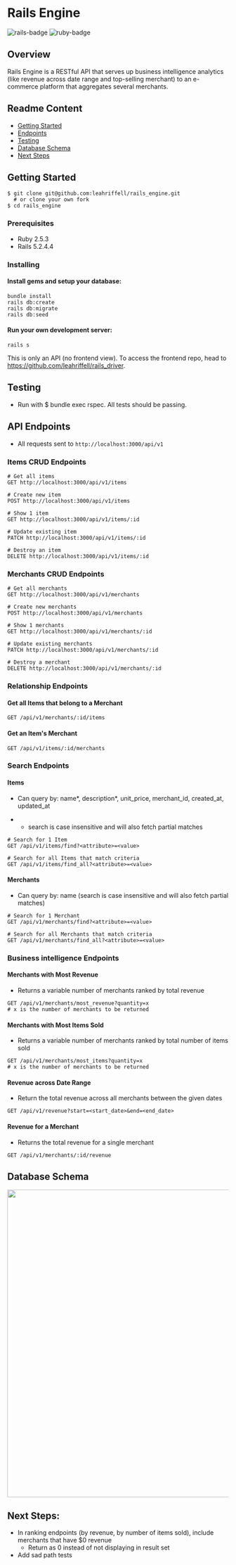 # Rails Engine
![rails-badge](https://img.shields.io/badge/Rails-5.2.4-informational?style=flat-square) ![ruby-badge](https://img.shields.io/badge/Ruby-2.5.3-informational?style=flat-square)

## Overview
Rails Engine is a RESTful API that serves up business intelligence analytics (like revenue across date range and top-selling merchant) to an e-commerce platform that aggregates several merchants.

## Readme Content
- [Getting Started](#getting-started)
- [Endpoints](#endpoints)
- [Testing](#testing)
- [Database Schema](#database-schema)
- [Next Steps](#next-steps)

## Getting Started
```
$ git clone git@github.com:leahriffell/rails_engine.git 
  # or clone your own fork
$ cd rails_engine
```

### Prerequisites
- Ruby 2.5.3
- Rails 5.2.4.4

### Installing
#### Install gems and setup your database:
```
bundle install
rails db:create
rails db:migrate
rails db:seed
```
#### Run your own development server:
```
rails s
```
This is only an API (no frontend view). To access the frontend repo, head to https://github.com/leahriffell/rails_driver.

## Testing
- Run with $ bundle exec rspec. All tests should be passing.

## API Endpoints
- All requests sent to `http://localhost:3000/api/v1`

### Items CRUD Endpoints
```
# Get all items
GET http://localhost:3000/api/v1/items

# Create new item
POST http://localhost:3000/api/v1/items

# Show 1 item
GET http://localhost:3000/api/v1/items/:id

# Update existing item
PATCH http://localhost:3000/api/v1/items/:id

# Destroy an item
DELETE http://localhost:3000/api/v1/items/:id
```

### Merchants CRUD Endpoints
```
# Get all merchants
GET http://localhost:3000/api/v1/merchants

# Create new merchants
POST http://localhost:3000/api/v1/merchants

# Show 1 merchants
GET http://localhost:3000/api/v1/merchants/:id

# Update existing merchants
PATCH http://localhost:3000/api/v1/merchants/:id

# Destroy a merchant
DELETE http://localhost:3000/api/v1/merchants/:id
```

### Relationship Endpoints
#### Get all Items that belong to a Merchant
```
GET /api/v1/merchants/:id/items
```

#### Get an Item's Merchant
```
GET /api/v1/items/:id/merchants
```

### Search Endpoints
#### Items
- Can query by: name*, description*, unit_price, merchant_id, created_at, updated_at

- * search is case insensitive and will also fetch partial matches

```
# Search for 1 Item
GET /api/v1/items/find?<attribute>=<value>

# Search for all Items that match criteria
GET /api/v1/items/find_all?<attribute>=<value>
```

#### Merchants
- Can query by: name (search is case insensitive and will also fetch partial matches)
```
# Search for 1 Merchant
GET /api/v1/merchants/find?<attribute>=<value>

# Search for all Merchants that match criteria
GET /api/v1/merchants/find_all?<attribute>=<value>
```

### Business intelligence Endpoints
#### Merchants with Most Revenue
- Returns a variable number of merchants ranked by total revenue
```
GET /api/v1/merchants/most_revenue?quantity=x
# x is the number of merchants to be returned
```

#### Merchants with Most Items Sold
- Returns a variable number of merchants ranked by total number of items sold
```
GET /api/v1/merchants/most_items?quantity=x
# x is the number of merchants to be returned
```

#### Revenue across Date Range
- Return the total revenue across all merchants between the given dates
```
GET /api/v1/revenue?start=<start_date>&end=<end_date>
```

#### Revenue for a Merchant
- Returns the total revenue for a single merchant
```
GET /api/v1/merchants/:id/revenue
```

## Database Schema
<img src="https://user-images.githubusercontent.com/34531014/96935920-550ab080-1482-11eb-8abe-5323ebe0e408.png" width="700">

## Next Steps:
- In ranking endpoints (by revenue, by number of items sold), include merchants that have $0 revenue
  - Return as 0 instead of not displaying in result set
- Add sad path tests
